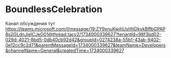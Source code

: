 # BoundlessCelebration

Канал обсуждения тут https://teams.microsoft.com/l/message/19:ZY9xnuKwitjUsHhDkvkBffbGPAP8s2GLdnJielCJeO01@thread.tacv2/1734000339627?tenantId=98f3bd02-029d-4021-8bd5-0db40cb92d42&groupId=0274238a-55b1-43ab-9402-0e12cc9c2d71&parentMessageId=1734000339627&teamName=Developers&channelName=General&createdTime=1734000339627